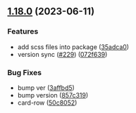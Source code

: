 

## [1.18.0](https://github.com/getgoui/go-ui/compare/@go-ui/core-v1.14.0...1.18.0) (2023-06-11)


### Features

* add scss files into package ([35adca0](https://github.com/getgoui/go-ui/commit/35adca05789653c26447c263f33b898fca7836bb))
* version sync ([#229](https://github.com/getgoui/go-ui/issues/229)) ([072f639](https://github.com/getgoui/go-ui/commit/072f639b706687d77ae6140c09d99d14a7609d56))


### Bug Fixes

* bump ver ([3affbd5](https://github.com/getgoui/go-ui/commit/3affbd52eb79d0186e8db596ded991d2dbed9b4d))
* bump version ([857c319](https://github.com/getgoui/go-ui/commit/857c3193161ae18892e5a47dbe4d15fa7d4d872a))
* card-row ([50c8052](https://github.com/getgoui/go-ui/commit/50c8052a61d205b008b8d7679443cadf11ab254c))